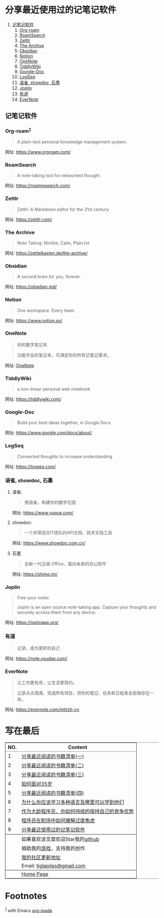 

# 分享最近使用过的记笔记软件

1.  [记笔记软件](#orgdc66352)
    1.  [Org-roam](#orgeb5f470)
    2.  [RoamSearch](#orgdc3fee9)
    3.  [Zettlr](#org7f39edc)
    4.  [The Archive](#org6136919)
    5.  [Obsidian](#org4415106)
    6.  [Notion](#org5d8298e)
    7.  [OneNote](#org7f6337e)
    8.  [TiddlyWiki](#org110125f)
    9.  [Google-Doc](#org356e3c6)
    10. [LogSeq](#org52d05cf)
    11. [语雀, showdoc, 石墨](#orga3fdf35)
    12. [Joplin](#org30450a1)
    13. [有道](#org8d99b27)
    14. [EverNote](#org2efc37f)


<a id="orgdc66352"></a>

## 记笔记软件


<a id="orgeb5f470"></a>

### Org-roam<sup><a id="fnr.1" class="footref" href="#fn.1" role="doc-backlink">1</a></sup>

> A plain-text personal knowledge management system.

网址: <https://www.orgroam.com/>


<a id="orgdc3fee9"></a>

### RoamSearch

> A note-taking tool for networked thought.

网址: <https://roamresearch.com/>


<a id="org7f39edc"></a>

### Zettlr

> Zettlr: A Markdown editor for the 21st century

网址: <https://zettlr.com/>


<a id="org6136919"></a>

### The Archive

> Note Taking: Nimble, Calm, Plain.txt

网址: <https://zettelkasten.de/the-archive/>


<a id="org4415106"></a>

### Obsidian

> A second brain,for you, forever.

网址: <https://obsidian.md/>


<a id="org5d8298e"></a>

### Notion

> One workspace. Every team.

网址: <https://www.notion.so/>


<a id="org7f6337e"></a>

### OneNote

> 你的数字笔记本
> 
> 功能齐全的笔记本，可满足你的所有记笔记需求。

网址: [OneNote](https://www.microsoft.com/zh-cn/microsoft-365/onenote/digital-note-taking-app?ms.url=onenotecom&rtc=1)


<a id="org110125f"></a>

### TiddlyWiki

> a non-linear personal web notebook

网址: <https://tiddlywiki.com/>


<a id="org356e3c6"></a>

### Google-Doc

> Build your best ideas together, in Google Docs

网址: <https://www.google.com/docs/about/>


<a id="org52d05cf"></a>

### LogSeq

> Connected thoughts to increase understanding

网址: <https://logseq.com/>


<a id="orga3fdf35"></a>

### 语雀, showdoc, 石墨

1.  语雀:
    
    > 用语雀，构建你的数字花园
    
    网址: <https://www.yuque.com/>
2.  showdoc:
    
    > 一个非常适合IT团队的API文档、技术文档工具
    
    网址: <https://www.showdoc.com.cn/>
3.  石墨
    
    > 全新一代云端 Office，面向未来的办公软件
    
    网址: <https://shimo.im/>


<a id="org30450a1"></a>

### Joplin

> Free your notes
> 
> Joplin is an open source note-taking app. Capture your thoughts and securely access them from any device.

网址: <https://joplinapp.org/>


<a id="org8d99b27"></a>

### 有道

> 记录，成为更好的自己

网址: <https://note.youdao.com/>


<a id="org2efc37f"></a>

### EverNote

> 让工作更有序，让生活更简约。
> 
> 记录点点滴滴，完成所有项目，将你的笔记、任务和日程表全部保存在一处。

网址: <https://evernote.com/intl/zh-cn>


# 写在最后

<table id="org0fd8e49" border="2" cellspacing="0" cellpadding="6" rules="groups" frame="hsides">


<colgroup>
<col  class="org-right" />

<col  class="org-left" />
</colgroup>
<thead>
<tr>
<th scope="col" class="org-right">NO.</th>
<th scope="col" class="org-left">Content</th>
</tr>
</thead>

<tbody>
<tr>
<td class="org-right">1</td>
<td class="org-left"><a href="recent_reading.html">分享最近阅读的书籍清单(一)</a></td>
</tr>


<tr>
<td class="org-right">2</td>
<td class="org-left"><a href="recent_reading2.zh.html">分享最近阅读的书籍清单(二)</a></td>
</tr>


<tr>
<td class="org-right">3</td>
<td class="org-left"><a href="recent_reading3.zh.html">分享最近阅读的书籍清单(三)</a></td>
</tr>


<tr>
<td class="org-right">4</td>
<td class="org-left"><a href="../build_it/how_face_midnight.html">如何面对35岁</a></td>
</tr>


<tr>
<td class="org-right">5</td>
<td class="org-left"><a href="recent_reading4.zh.html">分享最近阅读的书籍清单(四)</a></td>
</tr>


<tr>
<td class="org-right">6</td>
<td class="org-left"><a href="../build_it/why_you_should_learn_several_programming_language_and_where_to_learn_them.html">为什么你应该学习多种语言及哪里可以学到他们</a></td>
</tr>


<tr>
<td class="org-right">7</td>
<td class="org-left"><a href="../build_it/older_developer.zh.html">作为大龄程序员，你如何持续的保持自己的竞争优势</a></td>
</tr>


<tr>
<td class="org-right">8</td>
<td class="org-left"><a href="../build_it/how_to_stop_caring.zh.html">程序员在职场中如何缓解过度焦虑</a></td>
</tr>


<tr>
<td class="org-right">9</td>
<td class="org-left"><a href="share_note_app.zh.html">分享最近使用过的记笔记软件</a></td>
</tr>
</tbody>

<tbody>
<tr>
<td class="org-right">&#xa0;</td>
<td class="org-left">如果喜欢该文章欢迎Star我的<a href="https://github.com/janegwaww/article">github</a></td>
</tr>


<tr>
<td class="org-right">&#xa0;</td>
<td class="org-left">捐助我的<a href="https://itch.io/profile/tiglapiles">游戏</a>，支持我的创作</td>
</tr>


<tr>
<td class="org-right">&#xa0;</td>
<td class="org-left"><a href="https://v2ex.com/member/mascteen/topics">我的社区更新地址</a></td>
</tr>


<tr>
<td class="org-right">&#xa0;</td>
<td class="org-left">Email: <a href="mailto:tiglapiles@gmail.com">tiglapiles@gmail.com</a></td>
</tr>
</tbody>

<tbody>
<tr>
<td class="org-right">&#xa0;</td>
<td class="org-left"><a href="../../">Home Page</a></td>
</tr>
</tbody>
</table>


# Footnotes

<sup><a id="fn.1" href="#fnr.1">1</a></sup> with Emacs [org-mode](https://orgmode.org/)
